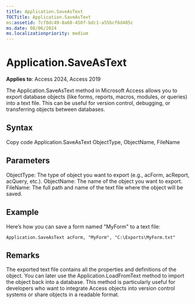```yaml
---
title: Application.SaveAsText
TOCTitle: Application.SaveAsText
ms:assetid: 7cf8dc49-8a68-450f-bdc1-a55bcf6d485c
ms.date: 08/06/2024
ms.localizationpriority: medium
---
```


# Application.SaveAsText

**Applies to**: Access 2024, Access 2019

The Application.SaveAsText method in Microsoft Access allows you to export database objects (like forms, reports, macros, modules, or queries) into a text file. This can be useful for version control, debugging, or transferring objects between databases.

## Syntax

Copy code
Application.SaveAsText ObjectType, ObjectName, FileName

## Parameters
ObjectType: The type of object you want to export (e.g., acForm, acReport, acQuery, etc.).
ObjectName: The name of the object you want to export.
FileName: The full path and name of the text file where the object will be saved.

## Example
Here’s how you can save a form named "MyForm" to a text file:

```
Application.SaveAsText acForm, "MyForm", "C:\Exports\MyForm.txt"
```

## Remarks

The exported text file contains all the properties and definitions of the object.
You can later use the Application.LoadFromText method to import the object back into a database.
This method is particularly useful for developers who want to integrate Access objects into version control systems or share objects in a readable format.
